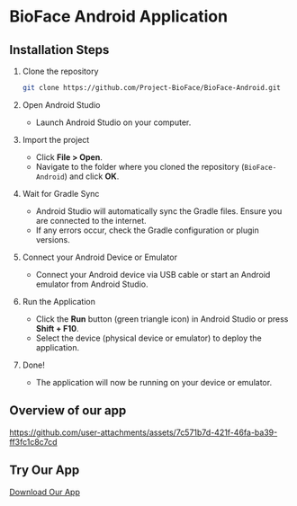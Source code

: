 # BioFace Android Application

## Installation Steps

1. Clone the repository

   ```bash
   git clone https://github.com/Project-BioFace/BioFace-Android.git
   ```

2. Open Android Studio
   - Launch Android Studio on your computer.

3. Import the project
   - Click **File > Open**.
   - Navigate to the folder where you cloned the repository (`BioFace-Android`) and click **OK**.

4. Wait for Gradle Sync
   - Android Studio will automatically sync the Gradle files. Ensure you are connected to the internet.
   - If any errors occur, check the Gradle configuration or plugin versions.

5. Connect your Android Device or Emulator
   - Connect your Android device via USB cable or start an Android emulator from Android Studio.

6. Run the Application
   - Click the **Run** button (green triangle icon) in Android Studio or press **Shift + F10**.
   - Select the device (physical device or emulator) to deploy the application.

7. Done!
   - The application will now be running on your device or emulator.
  

## Overview of our app
https://github.com/user-attachments/assets/7c571b7d-421f-46fa-ba39-ff3fc1c8c7cd

## Try Our App
[Download Our App](https://drive.google.com/drive/folders/1ADbb7NIdVJEV_Txsx3P7L2qyjHrnm0iR?usp=sharing)




